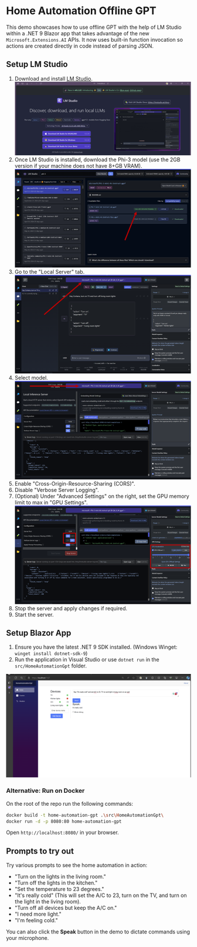 # Home Automation Offline GPT

This demo showcases how to use offline GPT with the help of LM Studio within a .NET 9 Blazor app that takes advantage of the new `Microsoft.Extensions.AI` APIs. It now uses built-in function invocation so actions are created directly in code instead of parsing JSON.

## Setup LM Studio

1. Download and install [LM Studio](https://lmstudio.ai/).
![Download and install LM Studio](/img/lmstudio-website.png)
2. Once LM Studio is installed, download the Phi-3 model (use the 2GB version if your machine does not have 8+GB VRAM).
![alt text](/img/lmstudio-1.png)
3. Go to the "Local Server" tab.
![alt text](/img/lmstudio-2.png)
4. Select model.
![alt text](/img/lmstudio-3.png)
5. Enable "Cross-Origin-Resource-Sharing (CORS)".
6. Disable "Verbose Server Logging".
7. (Optional) Under "Advanced Settings" on the right, set the GPU memory limit to max in "GPU Settings".
![alt text](/img/lmstudio-4.png)
8. Stop the server and apply changes if required.
9. Start the server.

## Setup Blazor App

1. Ensure you have the latest .NET 9 SDK installed. (Windows Winget: `winget install dotnet-sdk-9`)
2. Run the application in Visual Studio or use `dotnet run` in the `src/HomeAutomationGpt` folder.

![alt text](/img/blazor-demo-1.png)

### Alternative: Run on Docker

On the root of the repo run the following commands:
    
```bash
docker build -t home-automation-gpt .\src\HomeAutomationGpt\
docker run -d -p 8080:80 home-automation-gpt
```

Open `http://localhost:8080/` in your browser.

## Prompts to try out

Try various prompts to see the home automation in action:

- "Turn on the lights in the living room."
- "Turn off the lights in the kitchen."
- "Set the temperature to 23 degrees."
- "It's really cold" (This will set the A/C to 23, turn on the TV, and turn on the light in the living room).
- "Turn off all devices but keep the A/C on."
- "I need more light."
- "I'm feeling cold."

You can also click the **Speak** button in the demo to dictate commands using your microphone.
